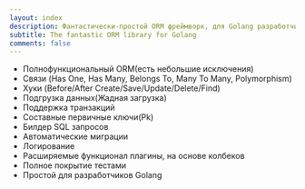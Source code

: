 ```yaml
---
layout: index
description: Фантастически-простой ORM фреймворк, для Golang разработчиков.
subtitle: The fantastic ORM library for Golang
comments: false
---
```

* <i class="fa fa-arrow-circle-right" aria-hidden="true"></i> Полнофункциональный ORM(есть небольшие исключения)
* <i class="fa fa-arrow-circle-right" aria-hidden="true"></i> Связи (Has One, Has Many, Belongs To, Many To Many, Polymorphism)
* <i class="fa fa-arrow-circle-right" aria-hidden="true"></i> Хуки (Before/After Create/Save/Update/Delete/Find)
* <i class="fa fa-arrow-circle-right" aria-hidden="true"></i> Подгрузка данных(Жадная загрузка)
* <i class="fa fa-arrow-circle-right" aria-hidden="true"></i> Поддержка транзакций
* <i class="fa fa-arrow-circle-right" aria-hidden="true"></i> Составные первичные ключи(Pk)
* <i class="fa fa-arrow-circle-right" aria-hidden="true"></i> Билдер SQL запросов
* <i class="fa fa-arrow-circle-right" aria-hidden="true"></i> Автоматические миграции
* <i class="fa fa-arrow-circle-right" aria-hidden="true"></i> Логирование
* <i class="fa fa-arrow-circle-right" aria-hidden="true"></i> Расширяемые функционал плагины, на основе колбеков
* <i class="fa fa-arrow-circle-right" aria-hidden="true"></i> Полное покрытие тестами
* <i class="fa fa-arrow-circle-right" aria-hidden="true"></i> Простой для разработчиков Golang